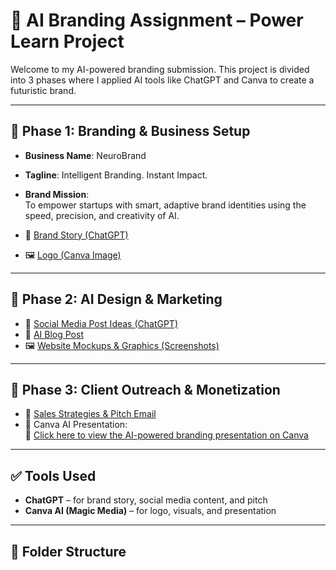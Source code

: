 # 🚀 AI Branding Assignment – Power Learn Project

Welcome to my AI-powered branding submission. This project is divided into 3 phases where I applied AI tools like ChatGPT and Canva to create a futuristic brand.

---

## 🔹 Phase 1: Branding & Business Setup

- **Business Name**: NeuroBrand  
- **Tagline**: Intelligent Branding. Instant Impact.  
- **Brand Mission**:  
  To empower startups with smart, adaptive brand identities using the speed, precision, and creativity of AI.

- 🔗 [Brand Story (ChatGPT)](Phase-1/brand-story.md)
- 🖼️ [Logo (Canva Image)](Phase-1/logo.png)

---

## 🔹 Phase 2: AI Design & Marketing

- 📢 [Social Media Post Ideas (ChatGPT)](Phase-2/social-media-posts.md)
- 📰 [AI Blog Post](Phase-2/ai-blog.md)
- 🖼️ [Website Mockups & Graphics (Screenshots)](Phase-2/mockups/)

---

## 🔹 Phase 3: Client Outreach & Monetization

- 💼 [Sales Strategies & Pitch Email](Phase-3/sales-pitch.md)
- 🧠 Canva AI Presentation:  
  🔗 [Click here to view the AI-powered branding presentation on Canva](https://www.canva.com/design/DAGtobWk2LI/axxZ9qdjthJbKpxWrfEFtw/edit?utm_content=DAGtobWk2LI&utm_campaign=designshare&utm_medium=link2&utm_source=sharebutton)



---

## ✅ Tools Used

- **ChatGPT** – for brand story, social media content, and pitch
- **Canva AI (Magic Media)** – for logo, visuals, and presentation

---

## 📁 Folder Structure

